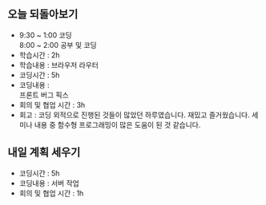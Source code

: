 ## 오늘 되돌아보기

- 9:30 ~ 1:00 코딩  
   8:00 ~ 2:00 공부 및 코딩
- 학습시간 : 2h
- 학습내용 : 브라우저 라우터
- 코딩시간 : 5h
- 코딩내용 :  
   프론트 버그 픽스
- 회의 및 협업 시간 : 3h
- 회고 :
  코딩 외적으로 진행된 것들이 많았던 하루였습니다. 재밌고 즐거웠습니다. 세미나 내용 중 함수형 프로그래밍이 많은 도움이 된 것 같습니다.

## 내일 계획 세우기

- 코딩시간 : 5h
- 코딩내용 : 서버 작업
- 회의 및 협업 시간 : 1h
